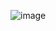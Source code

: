 ![image](https://github.com/ViktorKornilov/Real-Tournament/assets/39262485/545683cf-0f06-4b56-b747-12a21715ef76)
